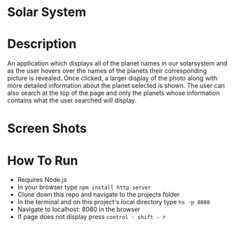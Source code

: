 # Solar System

# Description

An application which displays all of the planet names in our solarsystem and as the user hovers over the names of the planets their corresponding picture is revealed.  Once clicked, a larger display of the photo along with more detailed information about the planet selected is shown.  The user can also search at the top of the page and only the planets whose information contains what the user searched will display.

# Screen Shots

# How To Run

- Requires Node.js
- In your browser type ``` npm install http-server ```
- Clone down this repo and navigate to the projects folder
- In the terminal and on this project's local directory type ``` hs -p 8080 ```
- Navigate to localhost: 8080 in the browser
- If page does not display press ``` control - shift - r ```